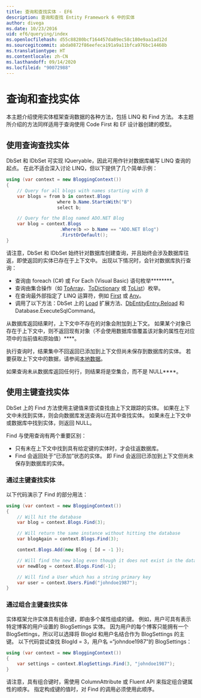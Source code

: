 ```yaml
---
title: 查询和查找实体 - EF6
description: 查询和查找 Entity Framework 6 中的实体
author: divega
ms.date: 10/23/2016
uid: ef6/querying/index
ms.openlocfilehash: d55c88280bcf164457da89ec58c180e9aa1ad12d
ms.sourcegitcommit: abda0872f86eefeca191a9a11bfca976bc14468b
ms.translationtype: HT
ms.contentlocale: zh-CN
ms.lasthandoff: 09/14/2020
ms.locfileid: "90072988"
---
```

# <a name="querying-and-finding-entities"></a>查询和查找实体
本主题介绍使用实体框架查询数据的各种方法，包括 LINQ 和 Find 方法。 本主题所介绍的方法同样适用于查询使用 Code First 和 EF 设计器创建的模型。  

## <a name="finding-entities-using-a-query"></a>使用查询查找实体  

DbSet 和 IDbSet 可实现 IQueryable，因此可用作针对数据库编写 LINQ 查询的起点。 在此不适合深入讨论 LINQ，但以下提供了几个简单示例：  

``` csharp
using (var context = new BloggingContext())
{
    // Query for all blogs with names starting with B
    var blogs = from b in context.Blogs
                   where b.Name.StartsWith("B")
                   select b;

    // Query for the Blog named ADO.NET Blog
    var blog = context.Blogs
                    .Where(b => b.Name == "ADO.NET Blog")
                    .FirstOrDefault();
}
```  

请注意，DbSet 和 IDbSet 始终针对数据库创建查询，并且始终会涉及数据库往返，即使返回的实体已存在于上下文中。 出现以下情况时，会针对数据库执行查询：  

- 查询由 foreach (C#) 或 For Each (Visual Basic) 语句枚举********。  
- 查询由集合操作（如 [ToArray](https://msdn.microsoft.com/library/bb298736)、[ToDictionary](https://msdn.microsoft.com/library/system.linq.enumerable.todictionary) 或 [ToList](https://msdn.microsoft.com/library/bb342261)）枚举。  
- 在查询最外部指定了 LINQ 运算符，例如 [First](https://msdn.microsoft.com/library/bb291976) 或 [Any](https://msdn.microsoft.com/library/bb337697)。  
- 调用了以下方法：DbSet 上的 [Load](https://msdn.microsoft.com/library/system.data.entity.dbextensions.load) 扩展方法、[DbEntityEntry.Reload](https://msdn.microsoft.com/library/system.data.entity.infrastructure.dbentityentry.reload.aspx) 和 Database.ExecuteSqlCommand。  

从数据库返回结果时，上下文中不存在的对象会附加到上下文。 如果某个对象已存在于上下文中，则不返回现有对象（不会使用数据库值覆盖该对象的属性在对应项中的当前值和原始值）****。  

执行查询时，结果集中不回返回已添加到上下文但尚未保存到数据库的实体。 若要获取上下文中的数据，请参阅[本地数据](xref:ef6/querying/local-data)。  

如果查询未从数据库返回任何行，则结果将是空集合，而不是 NULL****。  

## <a name="finding-entities-using-primary-keys"></a>使用主键查找实体  

DbSet 上的 Find 方法使用主键值来尝试查找由上下文跟踪的实体。 如果在上下文中未找到实体，则会向数据库发送查询以在其中查找实体。 如果未在上下文中或数据库中找到实体，则返回 NULL。  

Find 与使用查询有两个重要区别：  

- 只有未在上下文中找到具有给定键的实体时，才会往返数据库。  
- Find 会返回处于“已添加”状态的实体。 即 Find 会返回已添加到上下文但尚未保存到数据库的实体。  
### <a name="finding-an-entity-by-primary-key"></a>通过主键查找实体  

以下代码演示了 Find 的部分用法：  

``` csharp
using (var context = new BloggingContext())
{
    // Will hit the database
    var blog = context.Blogs.Find(3);

    // Will return the same instance without hitting the database
    var blogAgain = context.Blogs.Find(3);

    context.Blogs.Add(new Blog { Id = -1 });

    // Will find the new blog even though it does not exist in the database
    var newBlog = context.Blogs.Find(-1);

    // Will find a User which has a string primary key
    var user = context.Users.Find("johndoe1987");
}
```  

### <a name="finding-an-entity-by-composite-primary-key"></a>通过组合主键查找实体  

实体框架允许实体具有组合键，即由多个属性组成的键。 例如，用户可具有表示特定博客的用户设置的 BlogSettings 实体。 因为用户的每个博客只能拥有一个 BlogSettings，所以可以选择将 BlogId 和用户名结合作为 BlogSettings 的主键。 以下代码尝试查找 BlogId = 3，用户名 =“johndoe1987”的 BlogSettings：  

``` csharp  
using (var context = new BloggingContext())
{
    var settings = context.BlogSettings.Find(3, "johndoe1987");
}
```  

请注意，具有组合键时，需使用 ColumnAttribute 或 Fluent API 来指定组合键属性的顺序。 指定构成键的值时，对 Find 的调用必须使用此顺序。  
